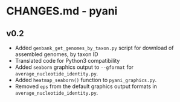 # CHANGES.md - pyani

## v0.2

* Added `genbank_get_genomes_by_taxon.py` script for download of assembled genomes, by taxon ID
* Translated code for Python3 compatibility
* Added `seaborn` graphics output to `--gformat` for `average_nucleotide_identity.py`.
* Added `heatmap_seaborn()` function to `pyani_graphics.py`.
* Removed `eps` from the default graphics output formats in `average_nucleotide_identity.py`.